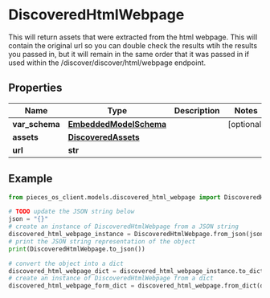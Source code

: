 # DiscoveredHtmlWebpage

This will return assets that were extracted from the html webpage. This will contain the original url so you can double check the results wtih the results you passed in, but it will remain in the same order that it was passed in if used within the /discover/discover/html/webpage endpoint.

## Properties

Name | Type | Description | Notes
------------ | ------------- | ------------- | -------------
**var_schema** | [**EmbeddedModelSchema**](EmbeddedModelSchema) |  | [optional] 
**assets** | [**DiscoveredAssets**](DiscoveredAssets) |  | 
**url** | **str** |  | 

## Example

```python
from pieces_os_client.models.discovered_html_webpage import DiscoveredHtmlWebpage

# TODO update the JSON string below
json = "{}"
# create an instance of DiscoveredHtmlWebpage from a JSON string
discovered_html_webpage_instance = DiscoveredHtmlWebpage.from_json(json)
# print the JSON string representation of the object
print(DiscoveredHtmlWebpage.to_json())

# convert the object into a dict
discovered_html_webpage_dict = discovered_html_webpage_instance.to_dict()
# create an instance of DiscoveredHtmlWebpage from a dict
discovered_html_webpage_form_dict = discovered_html_webpage.from_dict(discovered_html_webpage_dict)
```


